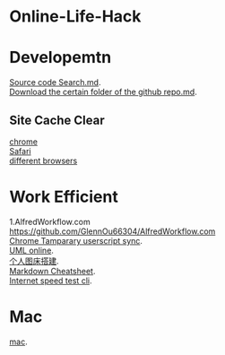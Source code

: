 
# Online-Life-Hack

# Developemtn

[Source code Search.md](https://github.com/GlennOu66304/Full-Stack-Development/blob/master/Backend/Source%20code%20Search.md).     
[Download the certain folder of the github repo.md](https://github.com/GlennOu66304/Data-Sciences-in-R/blob/R-Learning/3.github_Using/Download%20the%20certain%20folder%20of%20the%20github%20repo.md). 

## Site Cache Clear
[chrome](https://www.cnblogs.com/Chesky/p/chrome_disabling_cache.html)   
[Safari](https://wpbeaches.com/where-are-the-safari-web-developer-tools-and-how-to-show-and-dock-them-in-a-browser-window/)   
[different browsers](https://www.lifewire.com/clear-cookies-for-one-site-4587347)   
# Work Efficient

1.AlfredWorkflow.com
<br>https://github.com/GlennOu66304/AlfredWorkflow.com     
[Chrome Tamparary userscript sync](https://github.com/GlennOu66304/CS-RESOURS-CENTER/blob/master/CS_FUN/README.md).       
[UML online](https://github.com/GlennOu66304/CS-RESOURS-CENTER/blob/master/CS_FUN/UML%20online.md).  
[个人图床搭建](https://github.com/GlennOu66304/Full-Stack-Development/blob/master/Backend/%E4%B8%AA%E4%BA%BA%E5%9B%BE%E5%BA%8A%E6%90%AD%E5%BB%BA.md).  
[Markdown Cheatsheet](https://github.com/GlennOu66304/Data-Sciences-in-R/blob/R-Learning/3.github_Using/Markdown%20Cheatsheet.md).  
[Internet speed test cli](https://github.com/GlennOu66304/CS-RESOURS-CENTER/blob/master/Internet%20speed%20test.md).   

 
# Mac
[mac](https://github.com/GlennOu66304/Data-Sciences-in-R/blob/R-Learning/3.github_Using/Mac.md).     


